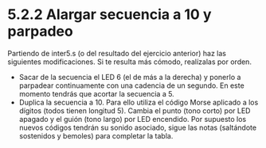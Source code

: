 # 5.2.2 Alargar secuencia a 10 y parpadeo

Partiendo de inter5.s (o del resultado del ejercicio anterior) haz las siguientes
modificaciones. Si te resulta más cómodo, realízalas por orden.

* Sacar de la secuencia el LED 6 (el de más a la derecha) y ponerlo a parpadear
continuamente con una cadencia de un segundo. En este momento tendrás que
acortar la secuencia a 5.
* Duplica la secuencia a 10. Para ello utiliza el código Morse aplicado a los dígitos
(todos tienen longitud 5). Cambia el punto (tono corto) por LED apagado y
el guión (tono largo) por LED encendido. Por supuesto los nuevos códigos
tendrán su sonido asociado, sigue las notas (saltándote sostenidos y bemoles)
para completar la tabla.